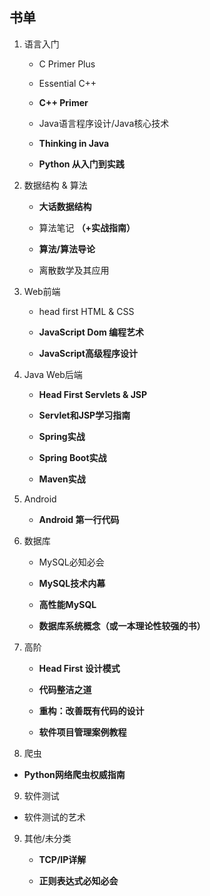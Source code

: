 ## 书单

1. 语言入门
   + C Primer Plus

   + Essential C++

   + **C++ Primer**

   + Java语言程序设计/Java核心技术

   + **Thinking in Java**

   + **Python 从入门到实践**

2. 数据结构 & 算法
   + **大话数据结构**

   + 算法笔记 **（+实战指南）**

   + **算法/算法导论**

   + 离散数学及其应用

3. Web前端
   + head first HTML & CSS

   + **JavaScript Dom 编程艺术**

   + **JavaScript高级程序设计**

4. Java Web后端
   + **Head First Servlets & JSP**

   + **Servlet和JSP学习指南**

   + **Spring实战**

   + **Spring Boot实战**

   + **Maven实战**

5. Android
   + **Android 第一行代码**  


6. 数据库
   + MySQL必知必会

   + **MySQL技术内幕**

   + **高性能MySQL**

   + **数据库系统概念（或一本理论性较强的书）**

7. 高阶
   + **Head First 设计模式**

   + **代码整洁之道**

   + **重构：改善既有代码的设计**

   + **软件项目管理案例教程**

8. 爬虫
  + **Python网络爬虫权威指南**  


9. 软件测试
  + 软件测试的艺术


9. 其他/未分类
   + **TCP/IP详解**

   + **正则表达式必知必会**
